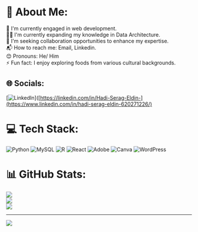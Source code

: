 # 💫 About Me:
🔭 I'm currently engaged in web development.<br>👨‍💻 I'm currently expanding my knowledge in Data Architecture.<br>🌱 I'm seeking collaboration opportunities to enhance my expertise.<br>📬 How to reach me: Email, Linkedin.<br>😊 Pronouns: He/ Him<br>⚡️ Fun fact: I enjoy exploring foods from various cultural backgrounds.


## 🌐 Socials:
[![LinkedIn](https://img.shields.io/badge/LinkedIn-%230077B5.svg?logo=linkedin&logoColor=white)]([https://linkedin.com/in/Hadi-Serag-Eldin-](https://www.linkedin.com/in/hadi-serag-eldin-620271226/) 

# 💻 Tech Stack:
![Python](https://img.shields.io/badge/python-3670A0?style=flat&logo=python&logoColor=ffdd54) ![MySQL](https://img.shields.io/badge/mysql-%2300000f.svg?style=flat&logo=mysql&logoColor=white) ![R](https://img.shields.io/badge/r-%23276DC3.svg?style=flat&logo=r&logoColor=white) ![React](https://img.shields.io/badge/react-%2320232a.svg?style=flat&logo=react&logoColor=%2361DAFB) ![Adobe](https://img.shields.io/badge/adobe-%23FF0000.svg?style=flat&logo=adobe&logoColor=white) ![Canva](https://img.shields.io/badge/Canva-%2300C4CC.svg?style=flat&logo=Canva&logoColor=white) ![WordPress](https://img.shields.io/badge/WordPress-%23117AC9.svg?style=flat&logo=WordPress&logoColor=white)
# 📊 GitHub Stats:
![](https://github-readme-stats.vercel.app/api?username=Hadiserag&theme=radical&hide_border=false&include_all_commits=false&count_private=false)<br/>
![](https://github-readme-streak-stats.herokuapp.com/?user=Hadiserag&theme=radical&hide_border=false)<br/>
![](https://github-readme-stats.vercel.app/api/top-langs/?username=Hadiserag&theme=radical&hide_border=false&include_all_commits=false&count_private=false&layout=compact)

---
[![](https://visitcount.itsvg.in/api?id=Hadiserag&icon=0&color=0)](https://visitcount.itsvg.in)

